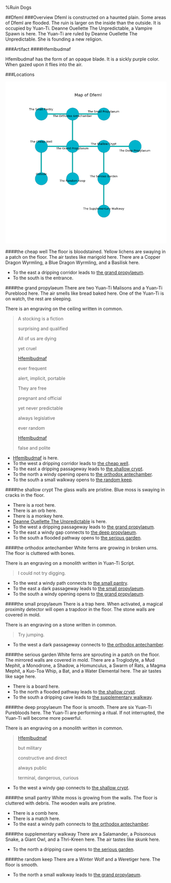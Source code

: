 %Ruin Dogs

##Dfeml
###Overview
Dfeml is constructed on a haunted plain. Some areas of Dfeml are flooded. The ruin is larger on the inside than the outside. It is occupied by Yuan-Ti. <a name="Deanne-Ouellette-The-Unpredictable"></a>Deanne Ouellette The Unpredictable, a Vampire Spawn is here. The Yuan-Ti are ruled by Deanne Ouellette The Unpredictable. She  is founding a new religion. 



###Artifact
####<a name="Hfemlbudmaf"></a>Hfemlbudmaf


Hfemlbudmaf has the form of an opaque blade. It is a sickly purple color. When gazed upon it flies into the air. 





###Locations


![](../v2/images/Dfeml.png)

####<a name="the-cheap-well"></a>the cheap well
The floor is bloodstained. Yellow lichens are swaying in a patch on the floor. The air tastes like marigold here. There are a Copper Dragon Wyrmling, a Blue Dragon Wyrmling, and a Basilisk here. 



* To the east a dripping corridor leads to [the grand propylaeum](#the-grand-propylaeum).
* To the south is the entrance.


####<a name="the-grand-propylaeum"></a>the grand propylaeum
There are two Yuan-Ti Malisons and a Yuan-Ti Pureblood here. The air smells like bread baked here. One of the Yuan-Ti is on watch, the rest are sleeping. 

There is an engraving on the ceiling written in common. 

> A stocking is a fiction
>
> surprising and qualified
>
> All of us are dying
>
> yet cruel
>
> [Hfemlbudmaf](#Hfemlbudmaf)
>
> ever frequent
>
> alert, implicit, portable
>
> They are free
>
> pregnant and official
>
> yet never predictable
>
> always legislative
>
> ever random
>
> [Hfemlbudmaf](#Hfemlbudmaf)
>
> false and polite
>


* [Hfemlbudmaf](#Hfemlbudmaf) is here.
* To the west a dripping corridor leads to [the cheap well](#the-cheap-well).
* To the east a dripping passageway leads to [the shallow crypt](#the-shallow-crypt).
* To the north a windy opening opens to [the orthodox antechamber](#the-orthodox-antechamber).
* To the south a small walkway opens to [the random keep](#the-random-keep).


####<a name="the-shallow-crypt"></a>the shallow crypt
The glass walls are pristine. Blue moss is swaying in cracks in the floor. 



* There is a root here.
* There is an orb here.
* There is a monkey here.
* [Deanne Ouellette The Unpredictable](#Deanne-Ouellette-The-Unpredictable) is here.
* To the west a dripping passageway leads to [the grand propylaeum](#the-grand-propylaeum).
* To the east a windy gap connects to [the deep propylaeum](#the-deep-propylaeum).
* To the south a flooded pathway opens to [the serious garden](#the-serious-garden).


####<a name="the-orthodox-antechamber"></a>the orthodox antechamber
White ferns are growing in broken urns. The floor is cluttered with bones. 

There is an engraving on a monolith written in Yuan-Ti Script. 

> I could not try digging.
>


* To the west a windy path connects to [the small pantry](#the-small-pantry).
* To the east a dark passageway leads to [the small propylaeum](#the-small-propylaeum).
* To the south a windy opening opens to [the grand propylaeum](#the-grand-propylaeum).


####<a name="the-small-propylaeum"></a>the small propylaeum
There is a trap here. When activated, a magical proximity detector will open a trapdoor in the floor. The stone walls are covered in mold. 

There is an engraving on a stone written in common. 

> Try jumping.
>


* To the west a dark passageway connects to [the orthodox antechamber](#the-orthodox-antechamber).


####<a name="the-serious-garden"></a>the serious garden
White ferns are sprouting in a patch on the floor. The mirrored walls are covered in mold. There are a Troglodyte, a Mud Mephit, a Monodrone, a Shadow, a Homunculus, a Swarm of Rats, a Magma Mephit, a Kuo-Toa Whip, a Bat, and a Water Elemental here. The air tastes like sage here. 



* There is a board here.
* To the north a flooded pathway leads to [the shallow crypt](#the-shallow-crypt).
* To the south a dripping cave leads to [the supplementary walkway](#the-supplementary-walkway).


####<a name="the-deep-propylaeum"></a>the deep propylaeum
The floor is smooth. There are six Yuan-Ti Purebloods here. The Yuan-Ti are performing a ritual. If not interrupted, the Yuan-Ti will become more powerful. 

There is an engraving on a monolith written in common. 

> [Hfemlbudmaf](#Hfemlbudmaf)
>
> but military
>
> constructive and direct
>
> always public
>
> terminal, dangerous, curious
>


* To the west a windy gap connects to [the shallow crypt](#the-shallow-crypt).


####<a name="the-small-pantry"></a>the small pantry
White moss is growing from the walls. The floor is cluttered with debris. The wooden walls are pristine. 



* There is a comb here.
* There is a match here.
* To the east a windy path connects to [the orthodox antechamber](#the-orthodox-antechamber).


####<a name="the-supplementary-walkway"></a>the supplementary walkway
There are a Salamander, a Poisonous Snake, a Giant Owl, and a Thri-Kreen here. The air tastes like skunk here. 



* To the north a dripping cave opens to [the serious garden](#the-serious-garden).


####<a name="the-random-keep"></a>the random keep
There are a Winter Wolf and a Weretiger here. The floor is smooth. 



* To the north a small walkway leads to [the grand propylaeum](#the-grand-propylaeum).


